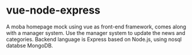 # vue-node-express
A moba homepage mock using vue as front-end framework, comes along with a manager system. Use the manager system to update the news and categories. Backend language is Express based on Node.js, using nosql databse MongoDB.

